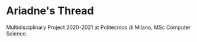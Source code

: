 # Ariadne's Thread
Multidisciplinary Project 2020-2021 at Politecnico di Milano, MSc Computer Science.
